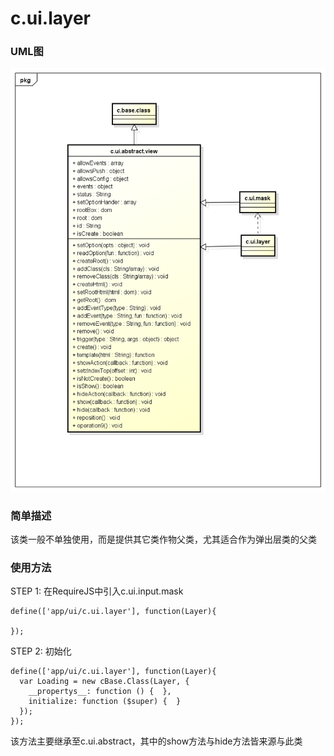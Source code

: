 # c.ui.layer

### UML图

![Toast UML](../img/c.ui.layer.png)

### 简单描述
该类一般不单独使用，而是提供其它类作物父类，尤其适合作为弹出层类的父类

### 使用方法

STEP 1: 在RequireJS中引入c.ui.input.mask

    define(['app/ui/c.ui.layer'], function(Layer){

    });

STEP 2: 初始化

    define(['app/ui/c.ui.layer'], function(Layer){
      var Loading = new cBase.Class(Layer, {
        __propertys__: function () {  },
        initialize: function ($super) {  }
      });
    });

该方法主要继承至c.ui.abstract，其中的show方法与hide方法皆来源与此类